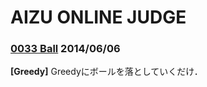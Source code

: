 # AIZU ONLINE JUDGE

### [0033 Ball](http://judge.u-aizu.ac.jp/onlinejudge/description.jsp?id=0033) 2014/06/06
**[Greedy]** Greedyにボールを落としていくだけ．
